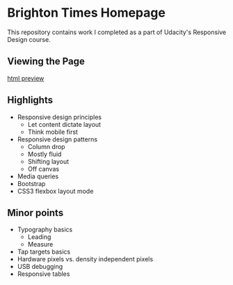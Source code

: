# Brighton Times Homepage

This repository contains work I completed as a part of Udacity's Responsive Design course.

## Viewing the Page
[html preview](https://htmlpreview.github.io/?https://github.com/anthonyfuentes/udacity_brighton_times/blob/master/index.html)

## Highlights
* Responsive design principles
  - Let content dictate layout
  - Think mobile first
* Responsive design patterns
  - Column drop
  - Mostly fluid
  - Shifting layout
  - Off canvas
* Media queries
* Bootstrap
* CSS3 flexbox layout mode

## Minor points
* Typography basics
  - Leading
  - Measure
* Tap targets basics
* Hardware pixels vs. density independent pixels
* USB debugging
* Responsive tables
